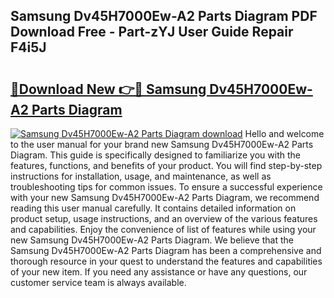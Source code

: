 ## Samsung Dv45H7000Ew-A2 Parts Diagram PDF Download Free - Part-zYJ User Guide Repair F4i5J

# <h2><a href="http://dfo2bbm.blite.top/?on=Samsung+Dv45H7000Ew-A2+Parts+Diagram">🔗Download New 👉🔴 Samsung Dv45H7000Ew-A2 Parts Diagram</a></h2>

[![Samsung Dv45H7000Ew-A2 Parts Diagram download](https://i.imgur.com/lujVjoI.png)](http://dfo2bbm.blite.top/?on=Samsung+Dv45H7000Ew-A2+Parts+Diagram)
Hello and welcome to the user manual for your brand new Samsung Dv45H7000Ew-A2 Parts Diagram. This guide is specifically designed to familiarize you with the features, functions, and benefits of your product. You will find step-by-step instructions for installation, usage, and maintenance, as well as troubleshooting tips for common issues. To ensure a successful experience with your new Samsung Dv45H7000Ew-A2 Parts Diagram, we recommend reading this user manual carefully. It contains detailed information on product setup, usage instructions, and an overview of the various features and capabilities. Enjoy the convenience of list of features while using your new Samsung Dv45H7000Ew-A2 Parts Diagram. We believe that the Samsung Dv45H7000Ew-A2 Parts Diagram has been a comprehensive and thorough resource in your quest to understand the features and capabilities of your new item. If you need any assistance or have any questions, our customer service team is always available.
